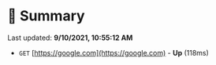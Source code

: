 # 📖 Summary
Last updated: **9/10/2021, 10:55:12 AM**

- `GET` [https://google.com](https://google.com) - **Up** (118ms)
